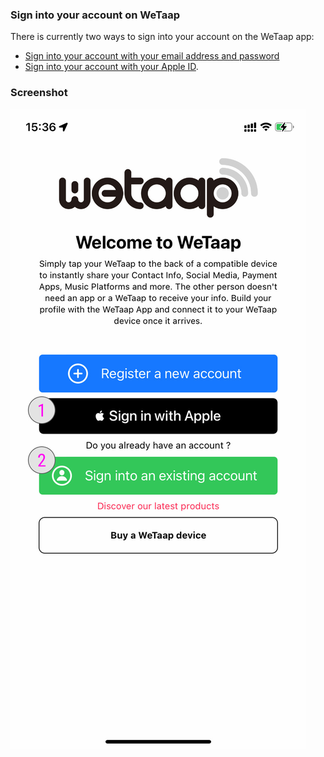 ### **Sign into your account on WeTaap** <a name="sign-in"></a>

There is currently two ways to sign into your account on the WeTaap app:

- [Sign into your account with your email address and password](../tutorials/how-to-signin.md#signin-with-email)
- [Sign into your account with your Apple ID](../tutorials/how-to-signin.md#signin-with-apple-id).

### **Screenshot** <a name="screenshots"></a>
![Sign-in](../images/tutorials/sign-in/sign-in.jpg)